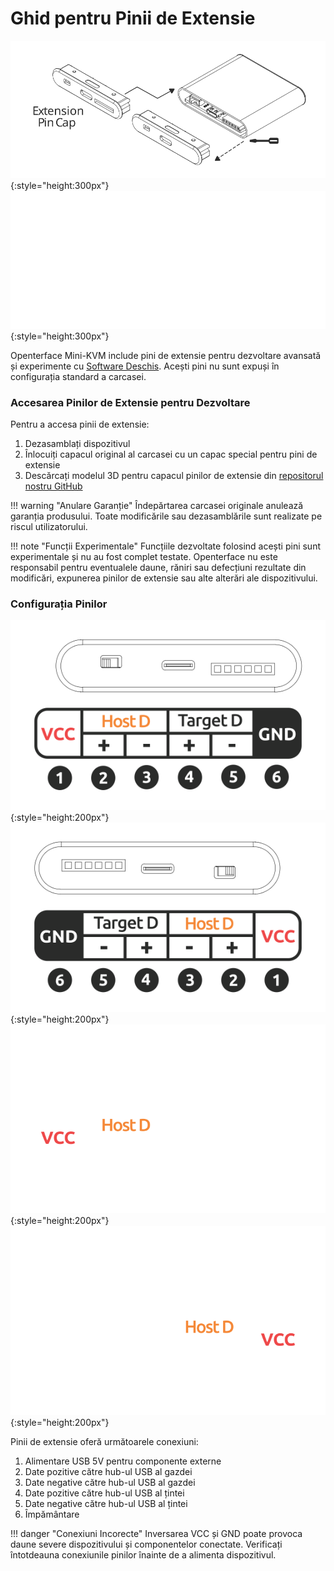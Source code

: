 # Ghid pentru Pinii de Extensie

![change-cap](images/product/change-cap.svg#only-light){:style="height:300px"}
![change-cap](images/product/change-cap_1.svg#only-dark){:style="height:300px"}

Openterface Mini-KVM include pini de extensie pentru dezvoltare avansată și experimente cu [Software Deschis](/app). Acești pini nu sunt expuși în configurația standard a carcasei.

### Accesarea Pinilor de Extensie pentru Dezvoltare

Pentru a accesa pinii de extensie:

1. Dezasamblați dispozitivul
2. Înlocuiți capacul original al carcasei cu un capac special pentru pini de extensie
3. Descărcați modelul 3D pentru capacul pinilor de extensie din [repositorul nostru GitHub](https://github.com/TechxArtisanStudio/Openterface_Mini-KVM_Hardware)

!!! warning "Anulare Garanție"
    Îndepărtarea carcasei originale anulează garanția produsului. Toate modificările sau dezasamblările sunt realizate pe riscul utilizatorului.

!!! note "Funcții Experimentale"
    Funcțiile dezvoltate folosind acești pini sunt experimentale și nu au fost complet testate. Openterface nu este responsabil pentru eventualele daune, răniri sau defecțiuni rezultate din modificări, expunerea pinilor de extensie sau alte alterări ale dispozitivului.

### Configurația Pinilor

![target-side](images/product/extension-pins-1.svg#only-light){:style="height:200px"}
![host-side](images/product/extension-pins-2.svg#only-light){:style="height:200px"}
![target-side](images/product/extension-pins-1_1.svg#only-dark){:style="height:200px"}
![host-side](images/product/extension-pins-2_1.svg#only-dark){:style="height:200px"}

Pinii de extensie oferă următoarele conexiuni:

1. Alimentare USB 5V pentru componente externe
2. Date pozitive către hub-ul USB al gazdei
3. Date negative către hub-ul USB al gazdei
4. Date pozitive către hub-ul USB al țintei
5. Date negative către hub-ul USB al țintei
6. Împământare

!!! danger "Conexiuni Incorecte"
    Inversarea VCC și GND poate provoca daune severe dispozitivului și componentelor conectate. Verificați întotdeauna conexiunile pinilor înainte de a alimenta dispozitivul.

